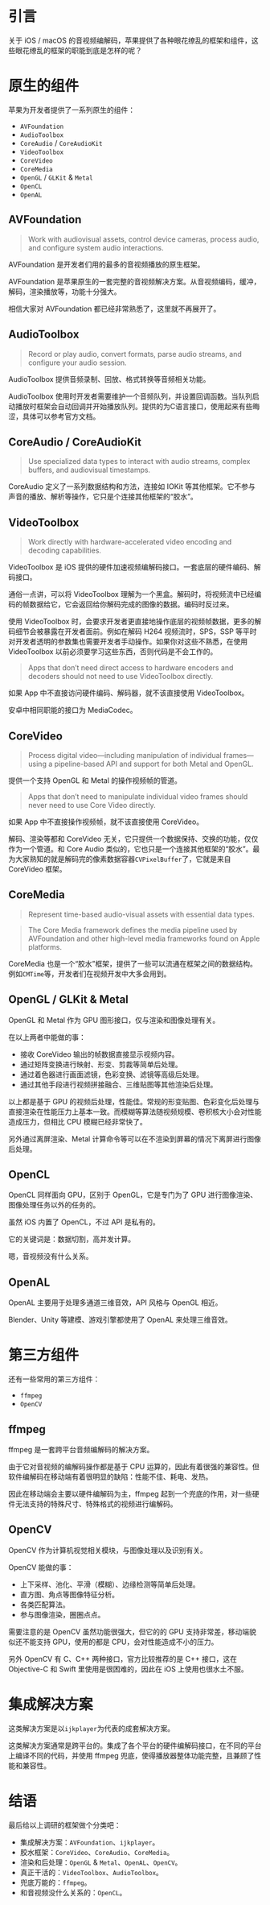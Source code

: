 # 引言

关于 iOS / macOS 的音视频编解码，苹果提供了各种眼花缭乱的框架和组件，这些眼花缭乱的框架的职能到底是怎样的呢？

# 原生的组件

苹果为开发者提供了一系列原生的组件：

- `AVFoundation`
- `AudioToolbox`
- `CoreAudio` / `CoreAudioKit`
- `VideoToolbox`
- `CoreVideo`
- `CoreMedia`
- `OpenGL` / `GLKit` & `Metal`
- `OpenCL`
- `OpenAL`

## AVFoundation

> Work with audiovisual assets, control device cameras, process audio, and configure system audio interactions.

AVFoundation 是开发者们用的最多的音视频播放的原生框架。

AVFoundation 是苹果原生的一套完整的音视频解决方案。从音视频编码，缓冲，解码，渲染播放等，功能十分强大。

相信大家对 AVFoundation 都已经非常熟悉了，这里就不再展开了。

## AudioToolbox

> Record or play audio, convert formats, parse audio streams, and configure your audio session.

AudioToolbox 提供音频录制、回放、格式转换等音频相关功能。

AudioToolbox 使用时开发者需要维护一个音频队列，并设置回调函数。当队列启动播放时框架会自动回调并开始播放队列。提供的为C语言接口，使用起来有些晦涩，具体可以参考官方文档。

## CoreAudio / CoreAudioKit

> Use specialized data types to interact with audio streams, complex buffers, and audiovisual timestamps.

CoreAudio 定义了一系列数据结构和方法，连接如 IOKit 等其他框架。它不参与声音的播放、解析等操作，它只是个连接其他框架的“胶水”。

## VideoToolbox

> Work directly with hardware-accelerated video encoding and decoding capabilities.

VideoToolbox 是 iOS 提供的硬件加速视频编解码接口。一套底层的硬件编码、解码接口。

通俗一点讲，可以将 VideoToolbox 理解为一个黑盒。解码时，将视频流中已经编码的帧数据给它，它会返回给你解码完成的图像的数据。编码时反过来。

使用 VideoToolbox 时，会要求开发者更直接地操作底层的视频帧数据，更多的解码细节会被暴露在开发者面前。例如在解码 H264 视频流时，SPS，SSP 等平时对开发者透明的参数集也需要开发者手动操作。如果你对这些不熟悉，在使用 VideoToolbox 以前必须要学习这些东西，否则代码是不会工作的。

> Apps that don’t need direct access to hardware encoders and decoders should not need to use VideoToolbox directly.

如果 App 中不直接访问硬件编码、解码器，就不该直接使用 VideoToolbox。

安卓中相同职能的接口为 MediaCodec。

## CoreVideo

> Process digital video—including manipulation of individual frames—using a pipeline-based API and support for both Metal and OpenGL.

提供一个支持 OpenGL 和 Metal 的操作视频帧的管道。

> Apps that don’t need to manipulate individual video frames should never need to use Core Video directly.

如果 App 中不直接操作视频帧，就不该直接使用 CoreVideo。

解码、渲染等都和 CoreVideo 无关，它只提供一个数据保持、交换的功能，仅仅作为一个管道。和 Core Audio 类似的，它也只是一个连接其他框架的“胶水”。最为大家熟知的就是解码完的像素数据容器`CVPixelBuffer`了，它就是来自 CoreVideo 框架。

## CoreMedia

> Represent time-based audio-visual assets with essential data types.

> The Core Media framework defines the media pipeline used by AVFoundation and other high-level media frameworks found on Apple platforms.

CoreMedia 也是一个“胶水”框架，提供了一些可以流通在框架之间的数据结构。例如`CMTime`等，开发者们在视频开发中大多会用到。

## OpenGL / GLKit & Metal

OpenGL 和 Metal 作为 GPU 图形接口，仅与渲染和图像处理有关。

在以上两者中能做的事：

- 接收 CoreVideo 输出的帧数据直接显示视频内容。
- 通过矩阵变换进行映射、形变、剪裁等简单后处理。
- 通过着色器进行画面滤镜，色彩变换、滤镜等高级后处理。
- 通过其他手段进行视频拼接融合、三维贴图等其他渲染后处理。

以上都是基于 GPU 的视频后处理，性能佳。常规的形变贴图、色彩变化后处理与直接渲染在性能压力上基本一致。而模糊等算法随视频规模、卷积核大小会对性能造成压力，但相比 CPU 模糊已经非常快了。

另外通过离屏渲染、Metal 计算命令等可以在不渲染到屏幕的情况下离屏进行图像后处理。

## OpenCL

OpenCL 同样面向 GPU，区别于 OpenGL，它是专门为了 GPU 进行图像渲染、图像处理任务以外的任务的。

虽然 iOS 内置了 OpenCL，不过 API 是私有的。

它的关键词是：数据切割，高并发计算。

嗯，音视频没有什么关系。

## OpenAL

OpenAL 主要用于处理多通道三维音效，API 风格与 OpenGL 相近。

Blender、Unity 等建模、游戏引擎都使用了 OpenAL 来处理三维音效。

# 第三方组件

还有一些常用的第三方组件：

- `ffmpeg`
- `OpenCV`

## ffmpeg

ffmpeg 是一套跨平台音频编解码的解决方案。

由于它对音视频的编解码操作都是基于 CPU 运算的，因此有着很强的兼容性。但软件编解码在移动端有着很明显的缺陷：性能不佳、耗电、发热。

因此在移动端会主要以硬件编解码为主，ffmpeg 起到一个兜底的作用，对一些硬件无法支持的特殊尺寸、特殊格式的视频进行编解码。

## OpenCV

OpenCV 作为计算机视觉相关模块，与图像处理以及识别有关。

OpenCV 能做的事：

- 上下采样、池化、平滑（模糊）、边缘检测等简单后处理。
- 直方图、角点等图像特征分析。
- 各类匹配算法。
- 参与图像渲染，圈圈点点。

需要注意的是 OpenCV 虽然功能很强大，但它的的 GPU 支持非常差，移动端貌似还不能支持 GPU，使用的都是 CPU，会对性能造成不小的压力。

另外 OpenCV 有 C、C++ 两种接口，官方比较推荐的是 C++ 接口，这在 Objective-C 和 Swift 里使用是很困难的，因此在 iOS 上使用也很水土不服。

# 集成解决方案

这类解决方案是以`ijkplayer`为代表的成套解决方案。

这类解决方案通常是跨平台的。集成了各个平台的硬件编解码接口，在不同的平台上编译不同的代码，并使用 ffmpeg 兜底，使得播放器整体功能完整，且兼顾了性能和兼容性。

# 结语

最后给以上调研的框架做个分类吧：

- 集成解决方案：`AVFoundation`、`ijkplayer`。
- 胶水框架：`CoreVideo`、`CoreAudio`、`CoreMedia`。
- 渲染和后处理：`OpenGL` & `Metal`、`OpenAL`、`OpenCV`。
- 真正干活的：`VideoToolbox`、`AudioToolbox`。
- 兜底万能的：`ffmpeg`。
- 和音视频没什么关系的：`OpenCL`。
